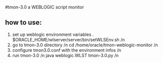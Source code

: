 #tmon-3.0 a WEBLOGIC script monitor

## how to use:
1) set up weblogic environment variables . $ORACLE_HOME/wlserver/server/bin/setWLSEnv.sh /n 
2) go to tmon-3.0 directory /n 
cd /home/oracle/tmon-weblogic-monitor /n
3) configure tmon3.0.conf with the environment infos /n
4) run tmon-3.0 /n
java weblogic.WLST tmon-3.0.py /n

